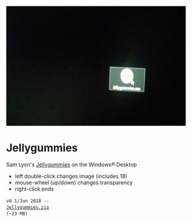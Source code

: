 <img src="https://raw.githubusercontent.com/mntn-dev/mntn-dev.github.io/master/_/jellygummies-windows-desktop.gif"/>

Jellygummies
============

Sam Lyon's <a href="https://www.jellygummies.com/" target="_blank">Jellygummies</a> on the Windows® Desktop

* left double-click changes image (includes 18)
* mouse-wheel (up/down) changes transparency
* right-click ends


<code>v0.1/Jun 2018 -- <a href="https://github.com/mntn-dev/Jellygummies/raw/master/Jellygummies.zip" target="_blank">Jellygummies.zip</a> (~23 MB)</code>
